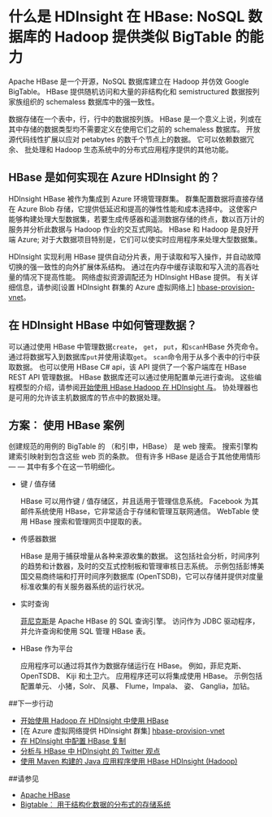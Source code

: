 <properties
    pageTitle="HDInsight 在 HBase 是什么？ |Microsoft Azure"
    description="HDInsight 在 Apache HBase 的简介，Hadoop 使用 NoSQL 数据库构建。 了解有关使用案例和 HBase 与其他 Hadoop 群集。"
    keywords="bigtable，nosql，hbase 是什么"
    services="hdinsight"
    documentationCenter=""
    tags="azure-portal"
    authors="mumian" 
    manager="jhubbard"
    editor="cgronlun"/>

<tags
    ms.service="hdinsight"
    ms.workload="big-data"
    ms.tgt_pltfrm="na"
    ms.devlang="na"
    ms.topic="get-started-article"
    ms.date="09/14/2016"
    ms.author="jgao"/>



# <a name="what-is-hbase-in-hdinsight-a-nosql-database-that-provides-bigtable-like-capabilities-for-hadoop"></a>什么是 HDInsight 在 HBase: NoSQL 数据库的 Hadoop 提供类似 BigTable 的能力

Apache HBase 是一个开源，NoSQL 数据库建立在 Hadoop 并仿效 Google BigTable。 HBase 提供随机访问和大量的非结构化和 semistructured 数据按列家族组织的 schemaless 数据库中的强一致性。

数据存储在一个表中，行，行中的数据按列族。 HBase 是一个意义上说，列或在其中存储的数据类型均不需要定义在使用它们之前的 schemaless 数据库。 开放源代码线性扩展以应对 petabytes 的数千个节点上的数据。 它可以依赖数据冗余、 批处理和 Hadoop 生态系统中的分布式应用程序提供的其他功能。

## <a name="how-is-hbase-implemented-in-azure-hdinsight"></a>HBase 是如何实现在 Azure HDInsight 的？

HDInsight HBase 被作为集成到 Azure 环境管理群集。 群集配置数据将直接存储在 Azure Blob 存储，它提供低延迟和提高的弹性性能和成本选择中。 这使客户能够构建处理大型数据集，若要生成传感器和遥测数据存储的终点，数以百万计的服务并分析此数据与 Hadoop 作业的交互式网站。 HBase 和 Hadoop 是良好开端 Azure; 对于大数据项目特别是，它们可以使实时应用程序来处理大型数据集。

HDInsight 实现利用 HBase 提供自动分片表，用于读取和写入操作，并自动故障切换的强一致性的向外扩展体系结构。 通过在内存中缓存读取和写入流的高吞吐量的情况下提高性能。 网络虚拟资源调配还为 HDInsight HBase 提供。 有关详细信息，请参阅[设置 HDInsight 群集的 Azure 虚拟网络上] [hbase-provision-vnet]。

## <a name="how-is-data-managed-in-hdinsight-hbase"></a>在 HDInsight HBase 中如何管理数据？

可以通过使用 HBase 中管理数据`create`， `get`， `put`，和`scan`HBase 外壳命令。 通过将数据写入到数据库`put`并使用读取`get`。 `scan`命令用于从多个表中的行中获取数据。 也可以使用 HBase C# api，该 API 提供了一个客户端库在 HBase REST API 管理数据。 HBase 数据库还可以通过使用配置单元进行查询。 这些编程模型的介绍，请参阅[开始使用 HBase Hadoop 在 HDInsight 与][hbase-get-started]。 协处理器也是可用的允许该主机数据库的节点中的数据处理。


## <a name="scenarios-use-cases-for-hbase"></a>方案︰ 使用 HBase 案例
创建规范的用例的 BigTable 的 （和引申，HBase） 是 web 搜索。 搜索引擎构建索引映射到包含这些 web 页的条款。 但有许多 HBase 是适合于其他使用情形 — — 其中有多个在这一节明细化。

- 键 / 值存储

    HBase 可以用作键 / 值存储区，并且适用于管理信息系统。 Facebook 为其邮件系统使用 HBase，它非常适合于存储和管理互联网通信。 WebTable 使用 HBase 搜索和管理网页中提取的表。

- 传感器数据

    HBase 是用于捕获增量从各种来源收集的数据。 这包括社会分析，时间序列的趋势和计数器，及时的交互式控制板和管理审核日志系统。 示例包括彭博美国交易商终端和打开时间序列数据库 (OpenTSDB)，它可以存储并提供对度量标准收集的有关服务器系统的运行状况。

- 实时查询

    [菲尼克斯](http://phoenix.apache.org/)是 Apache HBase 的 SQL 查询引擎。 访问作为 JDBC 驱动程序，并允许查询和使用 SQL 管理 HBase 表。

- HBase 作为平台

    应用程序可以通过将其作为数据存储运行在 HBase。 例如，菲尼克斯、 OpenTSDB、 Kiji 和土卫六。 应用程序还可以将集成使用 HBase。 示例包括配置单元、 小猪，Solr、 风暴、 Flume，Impala、 姿、 Ganglia，加钻。


##<a name="next-steps"></a>下一步行动

- [开始使用 Hadoop 在 HDInsight 中使用 HBase][hbase-get-started]
- [在 Azure 虚拟网络提供 HDInsight 群集] [hbase-provision-vnet]
- [在 HDInsight 中配置 HBase 复制](hdinsight-hbase-geo-replication.md)
- [分析与 HBase 中 HDInsight 的 Twitter 观点][hbase-twitter-sentiment]
- [使用 Maven 构建的 Java 应用程序使用 HBase HDInsight (Hadoop)][hbase-build-java-maven]

##<a name="see-also"></a>请参见

- [Apache HBase](https://hbase.apache.org/)
- [Bigtable︰ 用于结构化数据的分布式的存储系统](http://research.google.com/archive/bigtable.html)




[hbase-provision-vnet]: hdinsight-hbase-provision-vnet.md

[hbase-twitter-sentiment]: hdinsight-hbase-analyze-twitter-sentiment.md

[hbase-build-java-maven]: hdinsight-hbase-build-java-maven.md

[hdinsight-use-hive]: hdinsight-use-hive.md

[hdinsight-storage]: ../hdinsight-hadoop-use-blob-storage.md

[hbase-get-started]: http://azure.microsoft.com/documentation/articles/hdinsight-hbase-get-started/

[azure-purchase-options]: http://azure.microsoft.com/pricing/purchase-options/
[azure-member-offers]: http://azure.microsoft.com/pricing/member-offers/
[azure-free-trial]: http://azure.microsoft.com/pricing/free-trial/
[azure-management-portal]: https://portal.azure.com/
[azure-create-storageaccount]: ../storage-create-storage-account.md

[apache-hadoop]: http://hadoop.apache.org/
